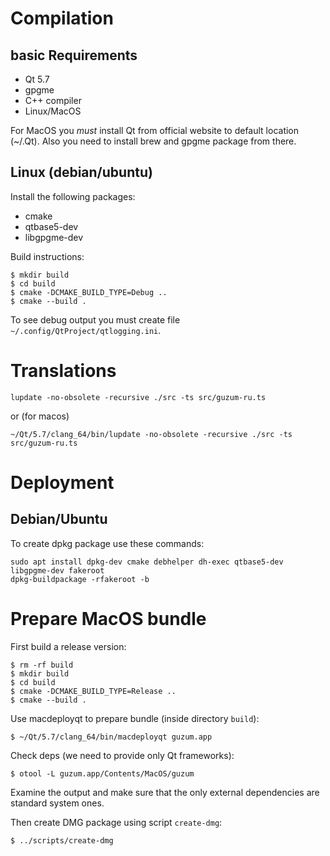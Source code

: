 Compilation
===========

basic Requirements
------------------

* Qt 5.7
* gpgme
* C++ compiler
* Linux/MacOS

For MacOS you *must* install Qt from official website to default location (~/.Qt). Also you need to install 
brew and gpgme package from there.


Linux (debian/ubuntu)
---------------------

Install the following packages:

* cmake
* qtbase5-dev
* libgpgme-dev

Build instructions:

~~~~~
$ mkdir build
$ cd build
$ cmake -DCMAKE_BUILD_TYPE=Debug ..
$ cmake --build .
~~~~~

To see debug output you must create file `~/.config/QtProject/qtlogging.ini`.

Translations
============

~~~~~
lupdate -no-obsolete -recursive ./src -ts src/guzum-ru.ts
~~~~~

or (for macos)

~~~~~
~/Qt/5.7/clang_64/bin/lupdate -no-obsolete -recursive ./src -ts src/guzum-ru.ts
~~~~~

Deployment
==========

Debian/Ubuntu
-------------

To create dpkg package use these commands:

~~~~~
sudo apt install dpkg-dev cmake debhelper dh-exec qtbase5-dev libgpgme-dev fakeroot
dpkg-buildpackage -rfakeroot -b
~~~~~



Prepare MacOS bundle
====================

First build a release version:

~~~~~
$ rm -rf build
$ mkdir build
$ cd build
$ cmake -DCMAKE_BUILD_TYPE=Release ..
$ cmake --build .
~~~~~

Use macdeployqt to prepare bundle (inside directory `build`):

~~~~~
$ ~/Qt/5.7/clang_64/bin/macdeployqt guzum.app
~~~~~

Check deps (we need to provide only Qt frameworks):

~~~~~
$ otool -L guzum.app/Contents/MacOS/guzum
~~~~~

Examine the output and make sure that the only external dependencies are standard system ones.

Then create DMG package using script `create-dmg`:

~~~~~
$ ../scripts/create-dmg
~~~~~
